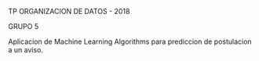 

TP ORGANIZACION DE DATOS - 2018


GRUPO 5


Aplicacion de Machine Learning Algorithms para prediccion de postulacion a un aviso.

